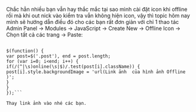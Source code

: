 Chắc hẳn nhiều bạn vẫn hay thắc mắc tại sao mình cài đặt icon khi offline rồi mà khi out nick vào kiểm tra vẫn không hiện icon, vậy thì topic hôm nay mình sẽ hướng dẫn điều đó cho các bạn rất đơn giản với chỉ 1 thao tác
Admin Panel -> Modules -> JavaScript -> Create New -> Offline Icon -> Chọn tất cả các trang -> Paste:

```

$(function() {
var post=$('.post'), end = post.length;
for (var i=0; i<end; i++) {
if(/(^|\s)online(\s|$)/.test(post[i].className)) {
post[i].style.backgroundImage = 'url(Link ảnh  của hình ảnh Offline )';
}
}
});```

Thay link ảnh vào nhé các bạn.